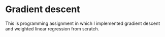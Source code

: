 # Gradient descent
This is programming assignment in which I implemented gradient descent and weighted linear regression from scratch.
